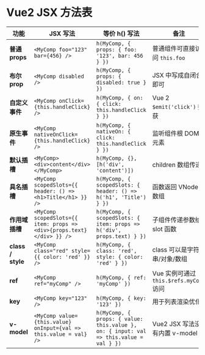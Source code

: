 # Vue2 JSX 方法表

| 功能                | JSX 写法                                                                | 等价 h() 写法                                                                             | 备注                               |
| ----------------- | --------------------------------------------------------------------- | ------------------------------------------------------------------------------------- | -------------------------------- |
| **普通 props**      | `<MyComp foo="123" bar={456} />`                                      | `h(MyComp, { props: { foo: '123', bar: 456 } })`                                      | 普通组件可直接访问 `this.foo`             |
| **布尔 prop**       | `<MyComp disabled />`                                                 | `h(MyComp, { props: { disabled: true } })`                                            | JSX 中写成自闭合即可                     |
| **自定义事件**         | `<MyComp onClick={this.handleClick} />`                               | `h(MyComp, { on: { click: this.handleClick } })`                                      | Vue 2 `$emit('click')` 捕获        |
| **原生事件**          | `<MyComp nativeOnClick={this.handleClick} />`                         | `h(MyComp, { nativeOn: { click: this.handleClick } })`                                | 监听组件根 DOM 元素                     |
| **默认插槽**          | `<MyComp> <div>content</div> </MyComp>`                               | `h(MyComp, {}, [h('div', 'content')])`                                                | children 数组传递                    |
| **具名插槽**          | `<MyComp scopedSlots={{ header: () => <h1>Title</h1> }} />`           | `h(MyComp, { scopedSlots: { header: () => h('h1', 'Title') } })`                      | 函数返回 VNode 数组                    |
| **作用域插槽**         | `<MyComp scopedSlots={{ item: props => <div>{props.text}</div> }} />` | `h(MyComp, { scopedSlots: { item: props => h('div', props.text) } })`                 | 子组件传递参数给 slot 函数                 |
| **class / style** | `<MyComp class="red" style={{ color: 'red' }} />`                     | `h(MyComp, { class: 'red', style: { color: 'red' } })`                                | class 可以是字符串/对象/数组               |
| **ref**           | `<MyComp ref="myComp" />`                                             | `h(MyComp, { ref: 'myComp' })`                                                        | Vue 实例可通过 `this.$refs.myComp` 访问 |
| **key**           | `<MyComp key="123" />`                                                | `h(MyComp, { key: '123' })`                                                           | 用于列表渲染优化                         |
| **v-model**       | `<MyComp value={this.value} onInput={val => this.value = val} />`     | `h(MyComp, { props: { value: this.value }, on: { input: val => this.value = val } })` | Vue2 JSX 写法没有内置 v-model          |

